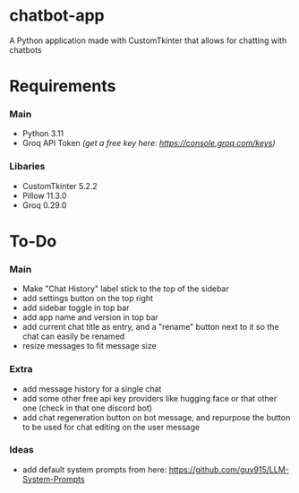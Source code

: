 # chatbot-app
A Python application made with CustomTkinter that allows for chatting with chatbots

# Requirements
### Main
- Python 3.11
- Groq API Token *(get a free key here: https://console.groq.com/keys)*
### Libaries
- CustomTkinter 5.2.2
- Pillow 11.3.0
- Groq 0.29.0

# To-Do
### Main
-   Make "Chat History" label stick to the top of the sidebar
-   add settings button on the top right
-   add sidebar toggle in top bar
-   add app name and version in top bar
-   add current chat title as entry, and a "rename" button next to it so the chat can easily be renamed
-   resize messages to fit message size
### Extra
-   add message history for a single chat
-   add some other free api key providers like hugging face or that other one (check in that one discord bot)
-   add chat regeneration button on bot message, and repurpose the button to be used for chat editing on the user message
### Ideas
-   add default system prompts from here: https://github.com/guy915/LLM-System-Prompts
